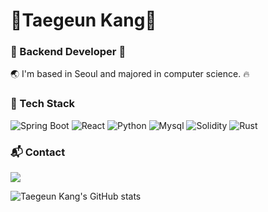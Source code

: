 
# 👋Taegeun Kang👋
### :rocket:  Backend Developer  :rocket:
:earth_asia: I'm based in Seoul and majored in computer science. :fire:

### :book: Tech Stack 

<img alt="Spring Boot" src ="https://img.shields.io/badge/Spring Boot-6DB33F.svg?&style=for-the-badge&logo=Spring Boot&logoColor=white"/> <img alt="React" src ="https://img.shields.io/badge/React-61DAFB.svg?&style=for-the-badge&logo=React&logoColor=black"/> <img alt="Python" src ="https://img.shields.io/badge/Python-3776AB.svg?&style=for-the-badge&logo=Python&logoColor=white"/> <img alt="Mysql" src ="https://img.shields.io/badge/Mysql-4479A1.svg?&style=for-the-badge&logo=Mysql&logoColor=white"/> <img alt="Solidity" src ="https://img.shields.io/badge/Solidity-363636.svg?&style=for-the-badge&logo=Solidity&logoColor=white"/> <img alt="Rust" src ="https://img.shields.io/badge/Rust-000000.svg?&style=for-the-badge&logo=Rust&logoColor=white"/>

### :mailbox_with_mail: Contact 
<a href="mailto:deankang0918@gmail.com" target="_blank"><img src="https://img.shields.io/badge/Gmail-EA4335?style=flat-square&logo=Gmail&logoColor=FFFFFF"/></a>


![Taegeun Kang's GitHub stats](https://github-readme-stats.vercel.app/api?username=taegeunkang&show_icons=true&count_private=true&text_color=FFFFFF&title_color=31A8FF&icon_color=F47D31&bg_color=000000&border_color=31A8FF)

